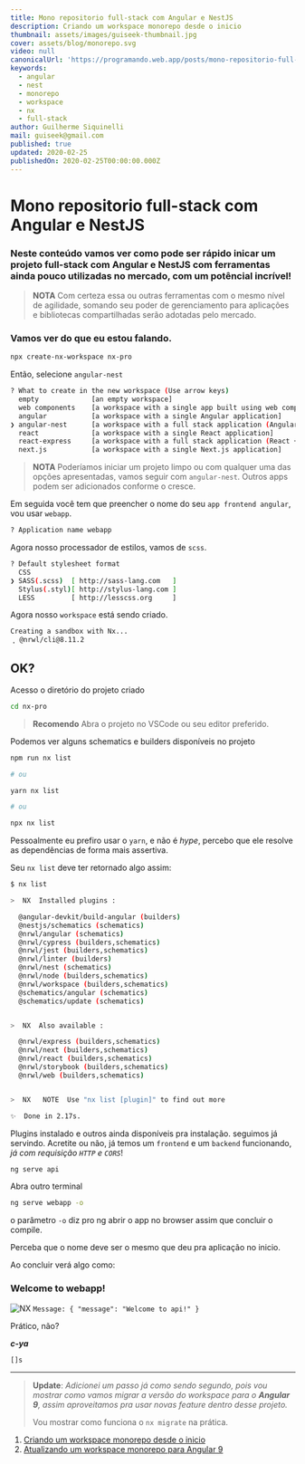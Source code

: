 ```yaml
---
title: Mono repositorio full-stack com Angular e NestJS
description: Criando um workspace monorepo desde o inicio
thumbnail: assets/images/guiseek-thumbnail.jpg
cover: assets/blog/monorepo.svg
video: null
canonicalUrl: 'https://programando.web.app/posts/mono-repositorio-full-stack-com-angular-e-nest-js'
keywords:
  - angular
  - nest
  - monorepo
  - workspace
  - nx
  - full-stack
author: Guilherme Siquinelli
mail: guiseek@gmail.com
published: true
updated: 2020-02-25
publishedOn: 2020-02-25T00:00:00.000Z
---
```


# Mono repositorio full-stack com Angular e NestJS

### Neste conteúdo vamos ver como pode ser rápido inicar um projeto full-stack com Angular e NestJS com ferramentas ainda pouco utilizadas no mercado, com um potêncial incrível!

> **NOTA**
> Com certeza essa ou outras ferramentas com o mesmo nível de agilidade, somando seu poder de gerenciamento para aplicações e bibliotecas compartilhadas serão adotadas pelo mercado.

### Vamos ver do que eu estou falando.

```sh
npx create-nx-workspace nx-pro
```

Então, selecione `angular-nest`

```sh
? What to create in the new workspace (Use arrow keys)
  empty             [an empty workspace]
  web components    [a workspace with a single app built using web components]
  angular           [a workspace with a single Angular application]
❯ angular-nest      [a workspace with a full stack application (Angular + Nest)]
  react             [a workspace with a single React application]
  react-express     [a workspace with a full stack application (React + Express)]
  next.js           [a workspace with a single Next.js application]
```

> **NOTA**
> Poderíamos iniciar um projeto limpo ou com qualquer uma das opções apresentadas, vamos seguir com `angular-nest`. Outros apps podem ser adicionados conforme o cresce.

Em seguida você tem que preencher o nome do seu `app frontend angular`, vou usar `webapp`.

```sh
? Application name webapp
```

Agora nosso processador de estilos, vamos de `scss`.

```sh
? Default stylesheet format
  CSS
❯ SASS(.scss)  [ http://sass-lang.com   ]
  Stylus(.styl)[ http://stylus-lang.com ]
  LESS         [ http://lesscss.org     ]
```

Agora nosso `workspace` está sendo criado.

```sh
Creating a sandbox with Nx...
⢀ @nrwl/cli@8.11.2
```

## OK?

Acesso o diretório do projeto criado

```sh
cd nx-pro
```

> **Recomendo**
> Abra o projeto no VSCode ou seu editor preferido.

Podemos ver alguns schematics e builders disponíveis no projeto

```sh
npm run nx list

# ou

yarn nx list

# ou

npx nx list
```

Pessoalmente eu prefiro usar o `yarn`, e não é _hype_, percebo que ele resolve as dependências de forma mais assertiva.

Seu `nx list` deve ter retornado algo assim:

```sh
$ nx list

>  NX  Installed plugins :

  @angular-devkit/build-angular (builders)
  @nestjs/schematics (schematics)
  @nrwl/angular (schematics)
  @nrwl/cypress (builders,schematics)
  @nrwl/jest (builders,schematics)
  @nrwl/linter (builders)
  @nrwl/nest (schematics)
  @nrwl/node (builders,schematics)
  @nrwl/workspace (builders,schematics)
  @schematics/angular (schematics)
  @schematics/update (schematics)


>  NX  Also available :

  @nrwl/express (builders,schematics)
  @nrwl/next (builders,schematics)
  @nrwl/react (builders,schematics)
  @nrwl/storybook (builders,schematics)
  @nrwl/web (builders,schematics)


>  NX   NOTE  Use "nx list [plugin]" to find out more

✨  Done in 2.17s.
```

Plugins instalado e outros ainda disponíveis pra instalação. seguimos já servindo. Acretite ou não, já temos um `frontend` e um `backend` funcionando, _já com requisição `HTTP` e `CORS`_!

```sh
ng serve api
```

Abra outro terminal

```sh
ng serve webapp -o
```

o parâmetro `-o` diz pro ng abrir o app no browser assim que concluir o compile.

Perceba que o nome deve ser o mesmo que deu pra aplicação no inicio.

Ao concluir verá algo como:

### Welcome to webapp!

![NX](/assets/logos/nx.svg)
`Message: { "message": "Welcome to api!" }`

Prático, não?


**_c-ya_**

`[]s`

----------

<!-- Este será uma série de posts relacionados, no próximo vamos criar uma biliotéca compartilhada e comentar alguns `patterns` relacionados, ok? -->

> **Update**:
> _Adicionei um passo já como sendo segundo, pois vou mostrar como vamos migrar a versão do workspace para o **Angular 9**, assim aproveitamos pra usar novas feature dentro desse projeto._
>
> Vou mostrar como funciona o `nx migrate` na prática.


1. [Criando um workspace monorepo desde o inicio](/posts/mono-repositorio-full-stack-com-angular-e-nest-js)
2. [Atualizando um workspace monorepo para Angular 9](/posts/mono-repositorio-full-stack-com-angular-e-nest-js-parte-2-update-angular-v9)

<!-- 3. Compartilhando código e criando bibliotecas
4. Gráfico de dependências, tasks `affected:*` -->
